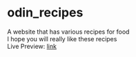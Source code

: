 # odin_recipes
A website that has various recipes for food <br/>
I hope you will really like these recipes<br/>
Live Preview: [link](https://zlibajlma.github.io/odin_recipes/)